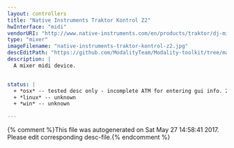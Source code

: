 ```yaml
---
layout: controllers
title: "Native Instruments Traktor Kontrol Z2"
hwInterface: "midi"
vendorURI: "http://www.native-instruments.com/en/products/traktor/dj-mixer/traktor-kontrol-z2/"
type: "mixer"
imageFilename: "native-instruments-traktor-kontrol-z2.jpg"
descEditPath: "https://github.com/ModalityTeam/Modality-toolkit/tree/master/Modality/MKtlDescriptions//native-instruments-traktor-kontrol-z2.desc.scd"
description: |
  A mixer midi device.


status: |
  + *osx* -- tested desc only - incomplete ATM for entering gui info. 2016-03-23, adc
  + *linux* -- unknown
  + *win* -- unknown

---
```

{% comment %}This file was autogenerated on Sat May 27 14:58:41 2017. Please edit corresponding desc-file.{% endcomment %}
